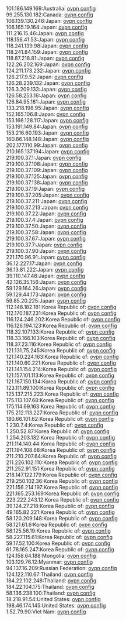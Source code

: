 101.186.149.169:Australia: [ovpn config](vpn/101_186_149_169.ovpn)  
99.255.130.182:Canada: [ovpn config](vpn/99_255_130_182.ovpn)  
106.139.130.246:Japan: [ovpn config](vpn/106_139_130_246.ovpn)  
106.165.19.164:Japan: [ovpn config](vpn/106_165_19_164.ovpn)  
111.216.15.46:Japan: [ovpn config](vpn/111_216_15_46.ovpn)  
118.156.41.53:Japan: [ovpn config](vpn/118_156_41_53.ovpn)  
118.241.139.98:Japan: [ovpn config](vpn/118_241_139_98.ovpn)  
118.241.84.159:Japan: [ovpn config](vpn/118_241_84_159.ovpn)  
118.87.218.81:Japan: [ovpn config](vpn/118_87_218_81.ovpn)  
122.26.202.169:Japan: [ovpn config](vpn/122_26_202_169.ovpn)  
124.211.173.232:Japan: [ovpn config](vpn/124_211_173_232.ovpn)  
126.217.9.52:Japan: [ovpn config](vpn/126_217_9_52.ovpn)  
126.28.239.132:Japan: [ovpn config](vpn/126_28_239_132.ovpn)  
126.3.209.133:Japan: [ovpn config](vpn/126_3_209_133.ovpn)  
126.58.253.16:Japan: [ovpn config](vpn/126_58_253_16.ovpn)  
126.84.95.181:Japan: [ovpn config](vpn/126_84_95_181.ovpn)  
133.218.198.95:Japan: [ovpn config](vpn/133_218_198_95.ovpn)  
152.165.106.8:Japan: [ovpn config](vpn/152_165_106_8.ovpn)  
153.166.128.117:Japan: [ovpn config](vpn/153_166_128_117.ovpn)  
153.191.149.84:Japan: [ovpn config](vpn/153_191_149_84.ovpn)  
153.216.60.193:Japan: [ovpn config](vpn/153_216_60_193.ovpn)  
160.86.148.148:Japan: [ovpn config](vpn/160_86_148_148.ovpn)  
202.177.110.99:Japan: [ovpn config](vpn/202_177_110_99.ovpn)  
210.165.137.194:Japan: [ovpn config](vpn/210_165_137_194.ovpn)  
219.100.37.1:Japan: [ovpn config](vpn/219_100_37_1.ovpn)  
219.100.37.108:Japan: [ovpn config](vpn/219_100_37_108.ovpn)  
219.100.37.109:Japan: [ovpn config](vpn/219_100_37_109.ovpn)  
219.100.37.125:Japan: [ovpn config](vpn/219_100_37_125.ovpn)  
219.100.37.138:Japan: [ovpn config](vpn/219_100_37_138.ovpn)  
219.100.37.19:Japan: [ovpn config](vpn/219_100_37_19.ovpn)  
219.100.37.205:Japan: [ovpn config](vpn/219_100_37_205.ovpn)  
219.100.37.211:Japan: [ovpn config](vpn/219_100_37_211.ovpn)  
219.100.37.213:Japan: [ovpn config](vpn/219_100_37_213.ovpn)  
219.100.37.22:Japan: [ovpn config](vpn/219_100_37_22.ovpn)  
219.100.37.4:Japan: [ovpn config](vpn/219_100_37_4.ovpn)  
219.100.37.50:Japan: [ovpn config](vpn/219_100_37_50.ovpn)  
219.100.37.58:Japan: [ovpn config](vpn/219_100_37_58.ovpn)  
219.100.37.67:Japan: [ovpn config](vpn/219_100_37_67.ovpn)  
219.100.37.7:Japan: [ovpn config](vpn/219_100_37_7.ovpn)  
219.100.37.90:Japan: [ovpn config](vpn/219_100_37_90.ovpn)  
221.170.96.91:Japan: [ovpn config](vpn/221_170_96_91.ovpn)  
36.12.227.17:Japan: [ovpn config](vpn/36_12_227_17.ovpn)  
36.13.81.222:Japan: [ovpn config](vpn/36_13_81_222.ovpn)  
39.110.147.48:Japan: [ovpn config](vpn/39_110_147_48.ovpn)  
42.126.35.156:Japan: [ovpn config](vpn/42_126_35_156.ovpn)  
59.129.164.26:Japan: [ovpn config](vpn/59_129_164_26.ovpn)  
59.129.44.173:Japan: [ovpn config](vpn/59_129_44_173.ovpn)  
59.85.20.225:Japan: [ovpn config](vpn/59_85_20_225.ovpn)  
112.148.182.181:Korea Republic of: [ovpn config](vpn/112_148_182_181.ovpn)  
112.170.187.231:Korea Republic of: [ovpn config](vpn/112_170_187_231.ovpn)  
116.124.246.202:Korea Republic of: [ovpn config](vpn/116_124_246_202.ovpn)  
116.126.194.123:Korea Republic of: [ovpn config](vpn/116_126_194_123.ovpn)  
118.32.107.133:Korea Republic of: [ovpn config](vpn/118_32_107_133.ovpn)  
118.33.166.103:Korea Republic of: [ovpn config](vpn/118_33_166_103.ovpn)  
118.37.23.116:Korea Republic of: [ovpn config](vpn/118_37_23_116.ovpn)  
121.131.75.245:Korea Republic of: [ovpn config](vpn/121_131_75_245.ovpn)  
121.140.224.163:Korea Republic of: [ovpn config](vpn/121_140_224_163.ovpn)  
121.140.60.221:Korea Republic of: [ovpn config](vpn/121_140_60_221.ovpn)  
121.141.154.214:Korea Republic of: [ovpn config](vpn/121_141_154_214.ovpn)  
121.157.101.113:Korea Republic of: [ovpn config](vpn/121_157_101_113.ovpn)  
121.167.150.134:Korea Republic of: [ovpn config](vpn/121_167_150_134.ovpn)  
123.111.89.100:Korea Republic of: [ovpn config](vpn/123_111_89_100.ovpn)  
125.137.215.223:Korea Republic of: [ovpn config](vpn/125_137_215_223.ovpn)  
175.113.107.68:Korea Republic of: [ovpn config](vpn/175_113_107_68.ovpn)  
175.114.69.163:Korea Republic of: [ovpn config](vpn/175_114_69_163.ovpn)  
175.212.113.227:Korea Republic of: [ovpn config](vpn/175_212_113_227.ovpn)  
180.66.101.62:Korea Republic of: [ovpn config](vpn/180_66_101_62.ovpn)  
1.230.7.4:Korea Republic of: [ovpn config](vpn/1_230_7_4.ovpn)  
1.250.52.87:Korea Republic of: [ovpn config](vpn/1_250_52_87.ovpn)  
1.254.203.132:Korea Republic of: [ovpn config](vpn/1_254_203_132.ovpn)  
211.114.140.44:Korea Republic of: [ovpn config](vpn/211_114_140_44.ovpn)  
211.194.108.68:Korea Republic of: [ovpn config](vpn/211_194_108_68.ovpn)  
211.210.207.64:Korea Republic of: [ovpn config](vpn/211_210_207_64.ovpn)  
211.226.102.110:Korea Republic of: [ovpn config](vpn/211_226_102_110.ovpn)  
211.252.91.151:Korea Republic of: [ovpn config](vpn/211_252_91_151.ovpn)  
218.147.122.179:Korea Republic of: [ovpn config](vpn/218_147_122_179.ovpn)  
219.250.102.36:Korea Republic of: [ovpn config](vpn/219_250_102_36.ovpn)  
221.156.214.197:Korea Republic of: [ovpn config](vpn/221_156_214_197.ovpn)  
221.165.253.169:Korea Republic of: [ovpn config](vpn/221_165_253_169.ovpn)  
223.222.243.12:Korea Republic of: [ovpn config](vpn/223_222_243_12.ovpn)  
39.124.27.218:Korea Republic of: [ovpn config](vpn/39_124_27_218.ovpn)  
49.165.82.221:Korea Republic of: [ovpn config](vpn/49_165_82_221.ovpn)  
58.120.209.148:Korea Republic of: [ovpn config](vpn/58_120_209_148.ovpn)  
58.121.61.6:Korea Republic of: [ovpn config](vpn/58_121_61_6.ovpn)  
58.125.56.19:Korea Republic of: [ovpn config](vpn/58_125_56_19.ovpn)  
58.227.115.61:Korea Republic of: [ovpn config](vpn/58_227_115_61.ovpn)  
59.17.52.100:Korea Republic of: [ovpn config](vpn/59_17_52_100.ovpn)  
61.78.165.247:Korea Republic of: [ovpn config](vpn/61_78_165_247.ovpn)  
124.158.64.188:Mongolia: [ovpn config](vpn/124_158_64_188.ovpn)  
103.129.76.12:Myanmar: [ovpn config](vpn/103_129_76_12.ovpn)  
94.137.16.209:Russian Federation: [ovpn config](vpn/94_137_16_209.ovpn)  
124.122.110.67:Thailand: [ovpn config](vpn/124_122_110_67.ovpn)  
184.22.102.248:Thailand: [ovpn config](vpn/184_22_102_248.ovpn)  
184.22.104.175:Thailand: [ovpn config](vpn/184_22_104_175.ovpn)  
58.136.238.100:Thailand: [ovpn config](vpn/58_136_238_100.ovpn)  
18.218.91.54:United States: [ovpn config](vpn/18_218_91_54.ovpn)  
198.46.174.145:United States: [ovpn config](vpn/198_46_174_145.ovpn)  
1.52.79.90:Viet Nam: [ovpn config](vpn/1_52_79_90.ovpn)  
